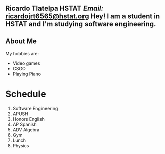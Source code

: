 **Ricardo Tlatelpa** 
 HSTAT
 _Email:_ ricardojrt6565@hstat.org
 **Hey! I am a student in HSTAT and I'm studying software engineering.**  
 ---
 ## About Me  
 My hobbies are: 
 * Video games   
  * CSGO
 * Playing Piano 
 
# Schedule  
1. Software Engineering
2. APUSH
3. Honors English 
4. AP Spanish
5. ADV Algebra 
6. Gym
7. Lunch
8. Physics